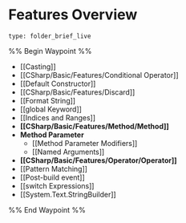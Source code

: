 # Features Overview
 
```ccard
type: folder_brief_live
```
 
%% Begin Waypoint %%
- [[Casting]]
- [[CSharp/Basic/Features/Conditional Operator]]
- [[Default Constructor]]
- [[CSharp/Basic/Features/Discard]]
- [[Format String]]
- [[global Keyword]]
- [[Indices and Ranges]]
- **[[CSharp/Basic/Features/Method/Method]]**
- **Method Parameter**
	- [[Method Parameter Modifiers]]
	- [[Named Arguments]]
- **[[CSharp/Basic/Features/Operator/Operator]]**
- [[Pattern Matching]]
- [[Post-build event]]
- [[switch Expressions]]
- [[System.Text.StringBuilder]]

%% End Waypoint %%